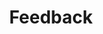 ---
title: 'Feedback'
metaTitle: 'Accelerate: Feedback'
metaDescription: 'Learn where to submit feedback about Accelerate.'
tocDepth: 3
hide_table_of_contents: true
---